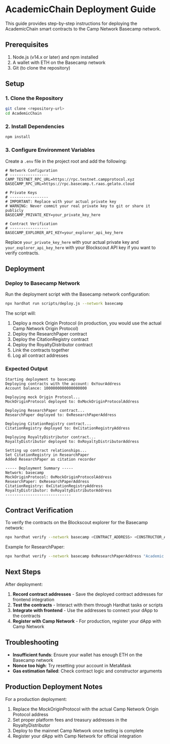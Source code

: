 # AcademicChain Deployment Guide

This guide provides step-by-step instructions for deploying the AcademicChain smart contracts to the Camp Network Basecamp network.

## Prerequisites

1. Node.js (v14.x or later) and npm installed
2. A wallet with ETH on the Basecamp network
3. Git (to clone the repository)

## Setup

### 1. Clone the Repository

```bash
git clone <repository-url>
cd AcademicChain
```

### 2. Install Dependencies

```bash
npm install
```

### 3. Configure Environment Variables

Create a `.env` file in the project root and add the following:

```
# Network Configuration
# -----------------
CAMP_TESTNET_RPC_URL=https://rpc.testnet.campprotocol.xyz
BASECAMP_RPC_URL=https://rpc.basecamp.t.raas.gelato.cloud

# Private Keys
# -----------------
# IMPORTANT: Replace with your actual private key
# WARNING: Never commit your real private key to git or share it publicly
BASECAMP_PRIVATE_KEY=your_private_key_here

# Contract Verification
# -----------------
BASECAMP_EXPLORER_API_KEY=your_explorer_api_key_here
```

Replace `your_private_key_here` with your actual private key and `your_explorer_api_key_here` with your Blockscout API key if you want to verify contracts.

## Deployment

### Deploy to Basecamp Network

Run the deployment script with the Basecamp network configuration:

```bash
npx hardhat run scripts/deploy.js --network basecamp
```

The script will:
1. Deploy a mock Origin Protocol (in production, you would use the actual Camp Network Origin Protocol)
2. Deploy the ResearchPaper contract
3. Deploy the CitationRegistry contract
4. Deploy the RoyaltyDistributor contract
5. Link the contracts together
6. Log all contract addresses

### Expected Output

```
Starting deployment to basecamp
Deploying contracts with the account: 0xYourAddress
Account balance: 1000000000000000000

Deploying mock Origin Protocol...
MockOriginProtocol deployed to: 0xMockOriginProtocolAddress

Deploying ResearchPaper contract...
ResearchPaper deployed to: 0xResearchPaperAddress

Deploying CitationRegistry contract...
CitationRegistry deployed to: 0xCitationRegistryAddress

Deploying RoyaltyDistributor contract...
RoyaltyDistributor deployed to: 0xRoyaltyDistributorAddress

Setting up contract relationships...
Set CitationRegistry in ResearchPaper
Added ResearchPaper as citation recorder

----- Deployment Summary -----
Network: basecamp
MockOriginProtocol: 0xMockOriginProtocolAddress
ResearchPaper: 0xResearchPaperAddress
CitationRegistry: 0xCitationRegistryAddress
RoyaltyDistributor: 0xRoyaltyDistributorAddress
-----------------------------
```

## Contract Verification

To verify the contracts on the Blockscout explorer for the Basecamp network:

```bash
npx hardhat verify --network basecamp <CONTRACT_ADDRESS> <CONSTRUCTOR_ARGS>
```

Example for ResearchPaper:

```bash
npx hardhat verify --network basecamp 0xResearchPaperAddress "Academic Research Paper" "ARP" "0xMockOriginProtocolAddress"
```

## Next Steps

After deployment:

1. **Record contract addresses** - Save the deployed contract addresses for frontend integration
2. **Test the contracts** - Interact with them through Hardhat tasks or scripts
3. **Integrate with frontend** - Use the addresses to connect your dApp to the contracts
4. **Register with Camp Network** - For production, register your dApp with Camp Network

## Troubleshooting

- **Insufficient funds**: Ensure your wallet has enough ETH on the Basecamp network
- **Nonce too high**: Try resetting your account in MetaMask
- **Gas estimation failed**: Check contract logic and constructor arguments

## Production Deployment Notes

For a production deployment:

1. Replace the MockOriginProtocol with the actual Camp Network Origin Protocol address
2. Set proper platform fees and treasury addresses in the RoyaltyDistributor
3. Deploy to the mainnet Camp Network once testing is complete
4. Register your dApp with Camp Network for official integration
